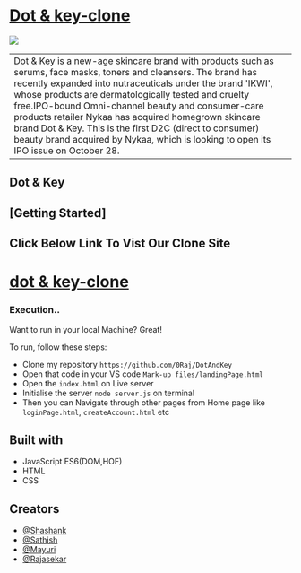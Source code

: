 # [Dot & key-clone](https://dontandkey.netlify.app/)
<img src="https://miro.medium.com/max/875/1*90jmKbvXVbUqCLzjpk85Rw.png"/>
<table>
<tr>
<td>
Dot & Key is a new-age skincare brand with products such as serums, face masks, toners and cleansers. The brand has recently expanded into nutraceuticals under the brand 'IKWI', whose products are dermatologically tested and cruelty free.IPO-bound Omni-channel beauty and consumer-care products retailer Nykaa has acquired homegrown skincare brand Dot & Key. This is the first D2C (direct to consumer) beauty brand acquired by Nykaa, which is looking to open its IPO issue on October 28.
</td>
</tr>
</table>


## Dot & Key

## [Getting Started]
## Click Below Link To Vist Our Clone Site
# [dot & key-clone](https://dontandkey.netlify.app/)

### Execution..
Want to run in your local Machine? Great!

To run, follow these steps:

- Clone my repository `https://github.com/0Raj/DotAndKey`
- Open that code in your VS code `Mark-up files/landingPage.html`
- Open the `index.html` on Live server
- Initialise the server `node server.js` on terminal
- Then you can Navigate through other pages from Home page like `loginPage.html`, `createAccount.html` etc


## Built with 

- JavaScript ES6(DOM,HOF)
- HTML
- CSS


## Creators


- [@Shashank](https://github.com/salove16)
- [@Sathish](https://github.com/satishkumarojha)
- [@Mayuri](https://github.com/mayuri3598)
- [@Rajasekar](https://github.com/0Raj)

